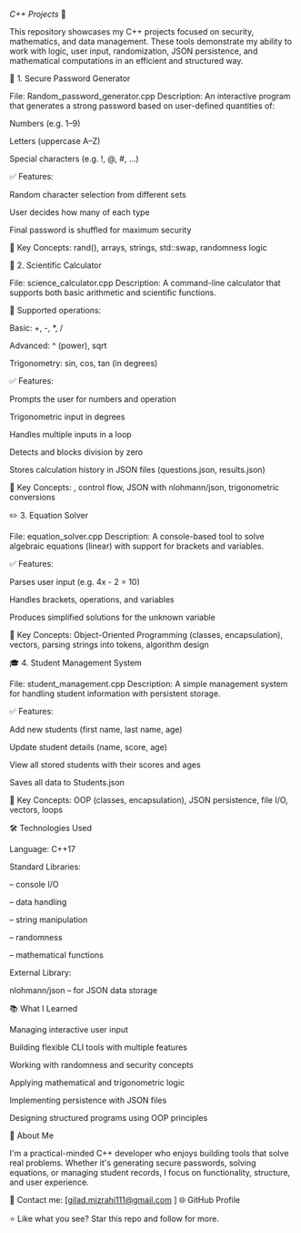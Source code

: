 *C++ Projects* 🚀

This repository showcases my C++ projects focused on security, mathematics, and data management.
These tools demonstrate my ability to work with logic, user input, randomization, JSON persistence, and mathematical computations in an efficient and structured way.

🔐 1. Secure Password Generator

File: Random_password_generator.cpp
Description:
An interactive program that generates a strong password based on user-defined quantities of:

Numbers (e.g. 1–9)

Letters (uppercase A–Z)

Special characters (e.g. !, @, #, …)

✅ Features:

Random character selection from different sets

User decides how many of each type

Final password is shuffled for maximum security

🧰 Key Concepts:
rand(), arrays, strings, std::swap, randomness logic

🧮 2. Scientific Calculator

File: science_calculator.cpp
Description:
A command-line calculator that supports both basic arithmetic and scientific functions.

🧠 Supported operations:

Basic: +, -, *, /

Advanced: ^ (power), sqrt

Trigonometry: sin, cos, tan (in degrees)

✅ Features:

Prompts the user for numbers and operation

Trigonometric input in degrees

Handles multiple inputs in a loop

Detects and blocks division by zero

Stores calculation history in JSON files (questions.json, results.json)

🧰 Key Concepts:
<cmath>, control flow, JSON with nlohmann/json, trigonometric conversions

✏️ 3. Equation Solver

File: equation_solver.cpp
Description:
A console-based tool to solve algebraic equations (linear) with support for brackets and variables.

✅ Features:

Parses user input (e.g. 4x - 2 = 10)

Handles brackets, operations, and variables

Produces simplified solutions for the unknown variable

🧰 Key Concepts:
Object-Oriented Programming (classes, encapsulation), vectors, parsing strings into tokens, algorithm design

🎓 4. Student Management System

File: student_management.cpp
Description:
A simple management system for handling student information with persistent storage.

✅ Features:

Add new students (first name, last name, age)

Update student details (name, score, age)

View all stored students with their scores and ages

Saves all data to Students.json

🧰 Key Concepts:
OOP (classes, encapsulation), JSON persistence, file I/O, vectors, loops

🛠️ Technologies Used

Language: C++17

Standard Libraries:

<iostream> – console I/O

<vector> – data handling

<string> – string manipulation

<ctime> – randomness

<cmath> – mathematical functions

External Library:

nlohmann/json
 – for JSON data storage

📚 What I Learned

Managing interactive user input

Building flexible CLI tools with multiple features

Working with randomness and security concepts

Applying mathematical and trigonometric logic

Implementing persistence with JSON files

Designing structured programs using OOP principles

💼 About Me

I'm a practical-minded C++ developer who enjoys building tools that solve real problems.
Whether it's generating secure passwords, solving equations, or managing student records, I focus on functionality, structure, and user experience.

📧 Contact me: [gilad.mizrahi111@gmail.com
]
🌐 GitHub Profile

⭐ Like what you see? Star this repo and follow for more.
